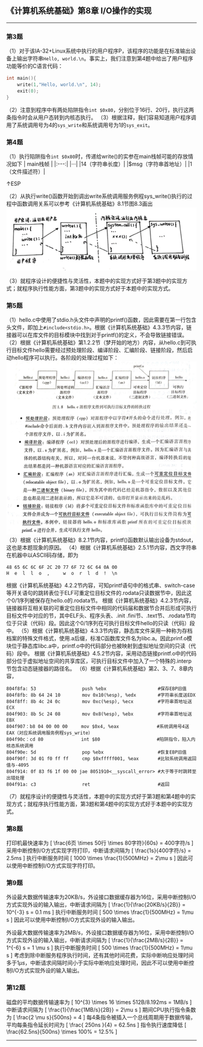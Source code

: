 ## 《计算机系统基础》第8章 I/O操作的实现

---
### 第3题
（1）对于该IA-32+Linux系统中执行的用户程序P，该程序的功能是在标准输出设备上输出字符串```Hello, world.\n```。事实上，我们注意到第4题中给出了用户程序功能等价的C语言代码：
```C
int main(){
    write(1,"Hello, world.\n", 14);
    exit(0);
}
```
（2）注意到程序中有两处陷阱指令```int $0x80```，分别位于16行、20行，执行这两条指令时会从用户态转到内核态执行。
（3）根据注释，我们容易知道用户程序调用了系统调用号为4的```sys_write```和系统调用号为1的```sys_exit```。

### 第4题
（1）执行陷阱指令```int $0x80```时，传递给write()的实参在main栈帧可能的存放情况如下
| main栈帧 |
|:---:|
|···|
|14（字符串长度）|
|$msg（字符串首地址）|
|1（文件描述符）| 

↑ESP

（2）从执行write()函数开始到调出write系统调用服务例程sys_write()执行的过程中函数调用关系可以参考《计算机系统基础》8.1节图8.3画出
![Pic1](ICS-08-T4.jpg)

（3）就程序设计的便捷性与灵活性，本题中的实现方式好于第3题中的实现方式；就程序执行性能方面，第3题中的实现方式好于本题中的实现方式。

### 第5题
（1）hello.c中使用了stdio.h头文件中声明的printf()函数，因此需要在第一行包含头文件，即加上```#include<stdio.h>```。根据《计算机系统基础》4.3.3节内容，链接器可以在库文件的目标模块中找到对于printf()的定义，不会导致链接错误。
（2）根据《计算机系统基础》第1.2.2节（梦开始的地方）内容，从hello.c到可执行目标文件hello需要经过预处理阶段、编译阶段、汇编阶段、链接阶段，然后启动hello程序可以执行。各阶段的处理过程如下：
![Pic1](ICS-08-T5.jpg)
（3）根据《计算机系统基础》8.2.1节内容，printf()函数默认输出设备为stdout，这也是本题现象的原因。
（4）根据《计算机系统基础》2.5.1节内容，西文字符串在机器中以ASCII码存储，即为
```
48 65 6C 6C 6F 2C 20 77 6F 72 6C 64 0A 00
H  e  l  l  o  ,     w  o  r  l  d  !  \n
```
根据《计算机系统基础》4.2.2节内容，可知printf语句中的格式串、switch-case等开关语句的跳转表位于ELF可重定位目标文件的.rodata只读数据节中，因此这个0/1序列被保存在hello.o的.rodata节。
根据《计算机系统基础》4.2.3节内容，链接器将互相关联的可重定位目标文件中相同的代码届和数据节合并后形成可执行目标文件中对应的节，其中ELF头、程序头表、.init .fini节、.text节、.rodata节均位于只读（代码）段。因此这个0/1序列在可执行目标文件hello的只读（代码）段中。
（5）根据《计算机系统基础》4.3.3节内容，静态库文件采用一种称为存档档案的特殊文件格式，使用.a后缀，标准C函数库文件名为libc.a。因此prinf.o模块位于静态库libc.a中，printf.o中的代码部分也被映射到虚拟地址空间的只读（代码）段中。
根据《计算机系统基础》4.5.2节内容，采用动态链接printf.o中的代码部分位于虚拟地址空间的共享库区，可执行目标文件中加入了一个特殊的.interp节包含动态链接器的路径名。
（6）根据《计算机系统基础》第2、3、7、8章内容，
```Am
804f8fa: 53                 push %ebx                   #保存EBP旧值
804f8fb: 8b 64 24 10        mov 0x10(%esp), %edx        #字符串长度送EDX
804f8ff: 8b 4c 24 0c        mov 0xc(%esp), %ecx         #字符串首地址送ECX
804f903: 8b 5c 24 08        mov 0x8(%esp), %ebx         #字符串首地址送EBX
804f907：b8 04 00 00 00     mov $0x4, %eax              #系统调用号4送EAX（对应系统调用服务例程sys_write）
804f90c：cd 80              int $80                     #陷阱指令，陷入内核态系统调用
804f90e: 5d                 pop %ebx                    #恢复EBP旧值
804f90f: 3d 01 f0 ff ff     cmp $0xfffff001, %eax       #比较系统调用返回值与-4095
804f914: 0f 83 f6 1f 00 00 jae 8051910<__syscall_error> #大于等于时跳转至出错处理
804f91a: c3                 ret                         #返回
```
（7）就程序设计的便捷性与灵活性，本题中的实现方式好于第3题和第4题中的实现方式；就程序执行性能方面，第3题和第4题中的实现方式好于本题中的实现方式。

### 第8题
打印机最快速率为
\[
    \frac{6页 \times 50行 \times 80字符}{60s} = 400字符/s
\]
采用中断控制I/O方式实现字符打印，中断请求间隔为
\[
    \frac{1s}{400字符/s} = 2.5ms
\]
执行中断服务时间
\[
    1000 \times \frac{1}{500MHz} = 2\mu s
\]
因此可以使用中断控制I/O方式实现字符打印。

### 第9题
外设最大数据传输速率为20KB/s，外设接口数据缓存器为16位，采用中断控制I/O方式实现外设的输入输出，中断请求间隔为
\[
    \frac{1}{\frac{20KB/s}{2B}} = 10^{-3} s = 0.1 ms
\]
执行中断服务时间
\[
    500 \times \frac{1}{500MHz} = 1\mu s
\]
因此可以使用中断控制I/O方式实现外设的输入输出。

外设最大数据传输速率为2MB/s，外设接口数据缓存器为16位，采用中断控制I/O方式实现外设的输入输出，中断请求间隔为
\[
    \frac{1}{\frac{2MB/s}{2B}} = 1^{-6} s = 1 \mu s
\]
执行中断服务时间
\[
    500 \times \frac{1}{500MHz} = 1\mu s
\]
考虑到除中断服务程序执行时间，还有其他时间花费，实际中断响应处理时间多于$1\mu s$，中断请求间隔时间小于实际中断响应处理时间，因此不可以使用中断控制I/O方式实现外设的输入输出。

### 第12题
磁盘的平均数据传输速率为
\[
    10^{3} \times 16 \times 512B/8.192ms = 1MB/s
\]
中断请求间隔为
\[
    \frac{1}{\frac{1MB/s}{2B}} =  2\mu s
\]
期间CPU执行指令条数为
\[
    \frac{2 \mu s}{500ns} = 4
\]
每4条指令被插入一个总线周期用于数据传输，平均每条指令延长时间为
\[
    \frac{ 250ns }{4} = 62.5ns
\]
指令执行速度降低
\[
    \frac{62.5ns}{500ns} \times 100\% = 12.5\%
\]

---
